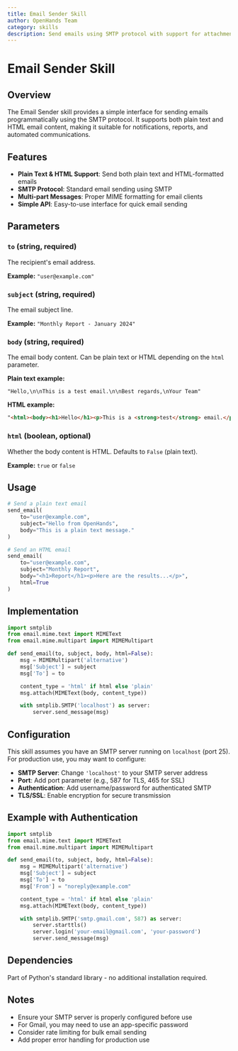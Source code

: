 ```yaml
---
title: Email Sender Skill
author: OpenHands Team
category: skills
description: Send emails using SMTP protocol with support for attachments and HTML content.
---
```


# Email Sender Skill

## Overview

The Email Sender skill provides a simple interface for sending emails programmatically using the SMTP protocol. It supports both plain text and HTML email content, making it suitable for notifications, reports, and automated communications.

## Features

- **Plain Text & HTML Support**: Send both plain text and HTML-formatted emails
- **SMTP Protocol**: Standard email sending using SMTP
- **Multi-part Messages**: Proper MIME formatting for email clients
- **Simple API**: Easy-to-use interface for quick email sending

## Parameters

### `to` (string, required)
The recipient's email address.

**Example:** `"user@example.com"`

### `subject` (string, required)
The email subject line.

**Example:** `"Monthly Report - January 2024"`

### `body` (string, required)
The email body content. Can be plain text or HTML depending on the `html` parameter.

**Plain text example:**
```
"Hello,\n\nThis is a test email.\n\nBest regards,\nYour Team"
```

**HTML example:**
```html
"<html><body><h1>Hello</h1><p>This is a <strong>test</strong> email.</p></body></html>"
```

### `html` (boolean, optional)
Whether the body content is HTML. Defaults to `False` (plain text).

**Example:** `true` or `false`

## Usage

```python
# Send a plain text email
send_email(
    to="user@example.com",
    subject="Hello from OpenHands",
    body="This is a plain text message."
)

# Send an HTML email
send_email(
    to="user@example.com",
    subject="Monthly Report",
    body="<h1>Report</h1><p>Here are the results...</p>",
    html=True
)
```

## Implementation

```python
import smtplib
from email.mime.text import MIMEText
from email.mime.multipart import MIMEMultipart

def send_email(to, subject, body, html=False):
    msg = MIMEMultipart('alternative')
    msg['Subject'] = subject
    msg['To'] = to

    content_type = 'html' if html else 'plain'
    msg.attach(MIMEText(body, content_type))

    with smtplib.SMTP('localhost') as server:
        server.send_message(msg)
```

## Configuration

This skill assumes you have an SMTP server running on `localhost` (port 25). For production use, you may want to configure:

- **SMTP Server**: Change `'localhost'` to your SMTP server address
- **Port**: Add port parameter (e.g., 587 for TLS, 465 for SSL)
- **Authentication**: Add username/password for authenticated SMTP
- **TLS/SSL**: Enable encryption for secure transmission

## Example with Authentication

```python
import smtplib
from email.mime.text import MIMEText
from email.mime.multipart import MIMEMultipart

def send_email(to, subject, body, html=False):
    msg = MIMEMultipart('alternative')
    msg['Subject'] = subject
    msg['To'] = to
    msg['From'] = "noreply@example.com"

    content_type = 'html' if html else 'plain'
    msg.attach(MIMEText(body, content_type))

    with smtplib.SMTP('smtp.gmail.com', 587) as server:
        server.starttls()
        server.login('your-email@gmail.com', 'your-password')
        server.send_message(msg)
```

## Dependencies

Part of Python's standard library - no additional installation required.

## Notes

- Ensure your SMTP server is properly configured before use
- For Gmail, you may need to use an app-specific password
- Consider rate limiting for bulk email sending
- Add proper error handling for production use

